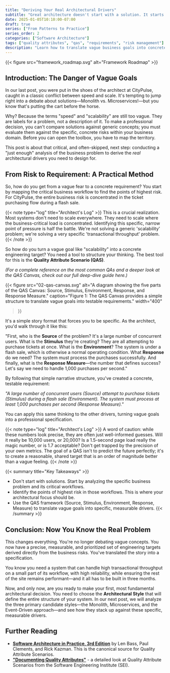```yaml
---
title: "Deriving Your Real Architectural Drivers"
subtitle: "Great architecture doesn't start with a solution. It starts with a deep, honest understanding of the problem"
date: 2025-01-05T10:10:00-07:00
draft: true
series: ["From Patterns to Practice"]
series_order: 2
categories: ["Software Architecture"]
tags: ["quality attributes", "qas", "requirements", "risk management"]
description: "Learn how to translate vague business goals into concrete, measurable architectural drivers using Quality Attribute Scenarios (QAS) to identify and address critical risks."
---
```


{{< figure src="framework_roadmap.svg" alt="Framework Roadmap" >}}

## Introduction: The Danger of Vague Goals

In our last post, you were put in the shoes of the architect at CityPulse, caught in a classic conflict between speed and scale. It's tempting to jump right into a debate about solutions—Monolith vs. Microservices!—but you know that's putting the cart before the horse.

Why? Because the terms "speed" and "scalability" are still too vague. They are labels for a problem, not a description of it. To make a professional decision, you can't compare solutions against generic concepts; you must evaluate them against the specific, concrete risks within your business domain. Before you can open the toolbox, you have to map the territory.

This post is about that critical, and often-skipped, next step: conducting a "just enough" analysis of the business problem to derive the *real* architectural drivers you need to design for.

## From Risk to Requirement: A Practical Method

So, how do you get from a vague fear to a concrete requirement? You start by mapping the critical business workflow to find the points of highest risk. For CityPulse, the entire business risk is concentrated in the ticket purchasing flow during a flash sale.

{{< note type="log" title="Architect's Log" >}}
This is a crucial realization. Most systems don't need to scale everywhere. They need to scale where the business-critical load is concentrated. Identifying this specific, narrow point of pressure is half the battle. We're not solving a generic 'scalability' problem; we're solving a very specific 'transactional throughput' problem.
{{< /note >}}

So how do you turn a vague goal like "scalability" into a concrete engineering target? You need a tool to structure your thinking. The best tool for this is the **Quality Attribute Scenario (QAS)**.

*(For a complete reference on the most common QAs and a deeper look at the QAS Canvas, check out our full deep-dive guide here.)*

{{< figure
    src="02-qas-canvas.svg"
    alt="A diagram showing the five parts of the QAS Canvas: Source, Stimulus, Environment, Response, and Response Measure."
    caption="Figure 1: The QAS Canvas provides a simple structure to translate vague goals into testable requirements."
    width="400"
>}}

It's a simple story format that forces you to be specific. As the architect, you'd walk through it like this:

"First, who is the **Source** of the problem? It's a large number of concurrent users. What is the **Stimulus** they're creating? They are all attempting to purchase tickets at once. What is the **Environment**? The system is under a flash sale, which is otherwise a normal operating condition. What **Response** do we need? The system must process the purchases successfully. And finally, what is the **Response Measure**—the number that defines success? Let's say we need to handle 1,000 purchases per second."

By following that simple narrative structure, you've created a concrete, testable requirement:

*"A large number of concurrent users (Source) attempt to purchase tickets (Stimulus) during a flash sale (Environment). The system must process at least 1,000 purchases per second (Response Measure)."*

You can apply this same thinking to the other drivers, turning vague goals into a professional specification.

{{< note type="log" title="Architect's Log" >}}
A word of caution: while these numbers look precise, they are often just well-informed guesses. Will it really be 10,000 users, or 20,000? Is a 1.5-second page load really the magic number, or is 1.7 acceptable? Don't get trapped by the precision of your own metrics. The goal of a QAS isn't to predict the future perfectly; it's to create a reasonable, shared target that is an order of magnitude better than a vague feeling.
{{< /note >}}

{{< summary title="Key Takeaways" >}}

* Don't start with solutions. Start by analyzing the specific business problem and its critical workflows.
* Identify the points of highest risk in those workflows. This is where your architectural focus should be.
* Use the QAS framework (Source, Stimulus, Environment, Response, Measure) to translate vague goals into specific, measurable drivers.
{{< /summary >}}

## Conclusion: Now You Know the Real Problem

This changes everything. You're no longer debating vague concepts. You now have a precise, measurable, and prioritized set of engineering targets derived directly from the business risks. You've translated the story into a specification.

You know you need a system that can handle high transactional throughput on a small part of its workflow, with high reliability, while ensuring the rest of the site remains performant—and it all has to be built in three months.

Now, and only now, are you ready to make your first, most fundamental architectural decision. You need to choose the **Architectural Style** that will define the entire structure of your system. In our next post, we will analyze the three primary candidate styles—the Monolith, Microservices, and the Event-Driven approach—and see how they stack up against these specific, measurable drivers.

## Further Reading

* [**Software Architecture in Practice, 3rd Edition**](https://www.informit.com/store/software-architecture-in-practice-9780132942773) by Len Bass, Paul Clements, and Rick Kazman. This is the canonical source for Quality Attribute Scenarios.
* [**"Documenting Quality Attributes"**](https://resources.sei.cmu.edu/asset_files/technicalnote/2003_001_001_14246.pdf) - a detailed look at Quality Attribute Scenarios from the Software Engineering Institute (SEI).


